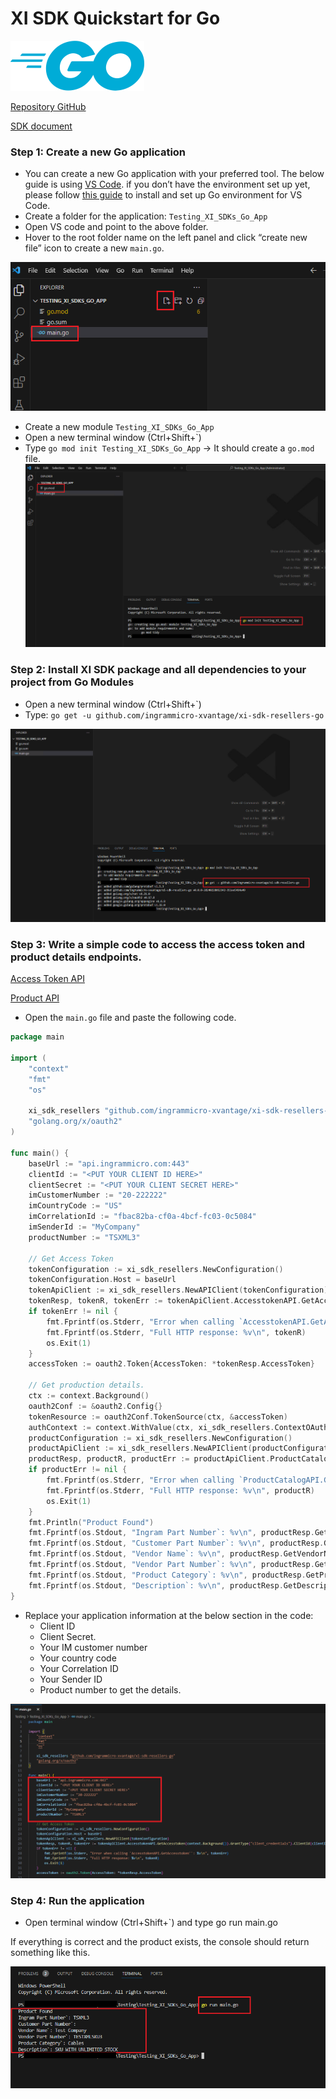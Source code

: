 # XI SDK Quickstart for Go

![Go icon](./assets/images/Go-icon.png)

[Repository GitHub](https://github.com/ingrammicro-xvantage/xi-sdk-resellers-go)

[SDK document](https://github.com/ingrammicro-xvantage/xi-sdk-resellers-go/tree/main/docs)

### Step 1: Create a new Go application
* You can create a new Go application with your preferred tool. The below guide is using [VS Code](https://code.visualstudio.com/Download). if you don’t have the environment set up yet, please follow [this guide](https://learn.microsoft.com/en-us/azure/developer/go/configure-visual-studio-code) to install and set up Go environment for VS Code.
* Create a folder for the application: `Testing_XI_SDKs_Go_App`
* Open VS code and point to the above folder.
* Hover to the root folder name on the left panel and click “create new file” icon to create a new `main.go`.

![quickstart-new-project](./assets/images/quickstart-new-project.png)

* Create a new module `Testing_XI_SDKs_Go_App`
* Open a new terminal window (Ctrl+Shift+`)
* Type `go mod init Testing_XI_SDKs_Go_App` → It should create a `go.mod` file.
![quickstart-new-project](./assets/images/quickstart-new-mod.png)

### Step 2: Install XI SDK package and all dependencies to your project from Go Modules

* Open a new terminal window (Ctrl+Shift+`)
* Type: `go get -u github.com/ingrammicro-xvantage/xi-sdk-resellers-go`

![quickstart-new-project](./assets/images/quickstart-install-package.png)

### Step 3: Write a simple code to access the access token and product details endpoints.

[Access Token API](https://github.com/ingrammicro-xvantage/xi-sdk-resellers-go/blob/main/docs/AccesstokenAPI.md)

[Product API](https://github.com/ingrammicro-xvantage/xi-sdk-resellers-go/blob/main/docs/ProductCatalogAPI.md)

* Open the `main.go` file and paste the following code.

```go
package main

import (
	"context"
	"fmt"
	"os"

	xi_sdk_resellers "github.com/ingrammicro-xvantage/xi-sdk-resellers-go"
	"golang.org/x/oauth2"
)

func main() {
	baseUrl := "api.ingrammicro.com:443"
	clientId := "<PUT YOUR CLIENT ID HERE>"
	clientSecret := "<PUT YOUR CLIENT SECRET HERE>"
	imCustomerNumber := "20-222222"
	imCountryCode := "US"
	imCorrelationId := "fbac82ba-cf0a-4bcf-fc03-0c5084"
	imSenderId := "MyCompany"
	productNumber := "TSXML3"

	// Get Access Token
	tokenConfiguration := xi_sdk_resellers.NewConfiguration()
	tokenConfiguration.Host = baseUrl
	tokenApiClient := xi_sdk_resellers.NewAPIClient(tokenConfiguration)
	tokenResp, tokenR, tokenErr := tokenApiClient.AccesstokenAPI.GetAccesstoken(context.Background()).GrantType("client_credentials").ClientId(clientId).ClientSecret(clientSecret).Execute()
	if tokenErr != nil {
		fmt.Fprintf(os.Stderr, "Error when calling `AccesstokenAPI.GetAccesstoken``: %v\n", tokenErr)
		fmt.Fprintf(os.Stderr, "Full HTTP response: %v\n", tokenR)
		os.Exit(1)
	}
	accessToken := oauth2.Token{AccessToken: *tokenResp.AccessToken}

	// Get production details.
	ctx := context.Background()
	oauth2Conf := &oauth2.Config{}
	tokenResource := oauth2Conf.TokenSource(ctx, &accessToken)
	authContext := context.WithValue(ctx, xi_sdk_resellers.ContextOAuth2, tokenResource)
	productConfiguration := xi_sdk_resellers.NewConfiguration()
	productApiClient := xi_sdk_resellers.NewAPIClient(productConfiguration)
	productResp, productR, productErr := productApiClient.ProductCatalogAPI.GetResellerV6Productdetail(authContext, productNumber).IMCustomerNumber(imCustomerNumber).IMCountryCode(imCountryCode).IMCorrelationID(imCorrelationId).IMSenderID(imSenderId).Execute()
	if productErr != nil {
		fmt.Fprintf(os.Stderr, "Error when calling `ProductCatalogAPI.GetResellerV6Productdetail``: %v\n", productErr)
		fmt.Fprintf(os.Stderr, "Full HTTP response: %v\n", productR)
		os.Exit(1)
	}
	fmt.Println("Product Found")
	fmt.Fprintf(os.Stdout, "Ingram Part Number`: %v\n", productResp.GetIngramPartNumber())
	fmt.Fprintf(os.Stdout, "Customer Part Number`: %v\n", productResp.GetCustomerPartNumber())
	fmt.Fprintf(os.Stdout, "Vendor Name`: %v\n", productResp.GetVendorName())
	fmt.Fprintf(os.Stdout, "Vendor Part Number`: %v\n", productResp.GetVendorPartNumber())
	fmt.Fprintf(os.Stdout, "Product Category`: %v\n", productResp.GetProductCategory())
	fmt.Fprintf(os.Stdout, "Description`: %v\n", productResp.GetDescription())
}
```

* Replace your application information at the below section in the code:
    * Client ID 
    * Client Secret.
    * Your IM customer number
    * Your country code
    * Your Correlation ID
    * Your Sender ID
    * Product number to get the details.

![Code client info](./assets/images/quickstart-code-client-info.png)

### Step 4: Run the application

* Open terminal window (Ctrl+Shift+`) and type go run main.go

If everything is correct and the product exists, the console should return something like this.

![Run code](./assets/images/quickstart-code-run.png)

 